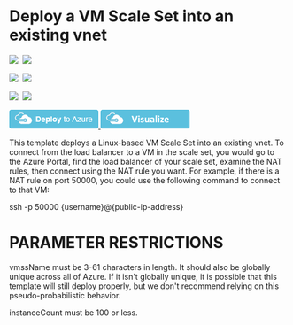 # Deploy a VM Scale Set into an existing vnet

<IMG SRC="https://azbotstorage.blob.core.windows.net/badges/201-vmss-existing-vnet/PublicLastTestDate.svg" />&nbsp;
<IMG SRC="https://azbotstorage.blob.core.windows.net/badges/201-vmss-existing-vnet/PublicDeployment.svg" />&nbsp;

<IMG SRC="https://azbotstorage.blob.core.windows.net/badges/201-vmss-existing-vnet/FairfaxLastTestDate.svg" />&nbsp;
<IMG SRC="https://azbotstorage.blob.core.windows.net/badges/201-vmss-existing-vnet/FairfaxDeployment.svg" />&nbsp;

<IMG SRC="https://azbotstorage.blob.core.windows.net/badges/201-vmss-existing-vnet/BestPracticeResult.svg" />&nbsp;
<IMG SRC="https://azbotstorage.blob.core.windows.net/badges/201-vmss-existing-vnet/CredScanResult.svg" />&nbsp;

<a href="https://portal.azure.com/#create/Microsoft.Template/uri/https%3A%2F%2Fraw.githubusercontent.com%2FAzure%2Fazure-quickstart-templates%2Fmaster%2F201-vmss-existing-vnet%2Fazuredeploy.json" target="_blank">
    <img src="https://raw.githubusercontent.com/Azure/azure-quickstart-templates/master/1-CONTRIBUTION-GUIDE/images/deploytoazure.png"/>
</a>
<a href="http://armviz.io/#/?load=https%3A%2F%2Fraw.githubusercontent.com%2FAzure%2Fazure-quickstart-templates%2Fmaster%2F201-vmss-existing-vnet%2Fazuredeploy.json" target="_blank">
    <img src="https://raw.githubusercontent.com/Azure/azure-quickstart-templates/master/1-CONTRIBUTION-GUIDE/images/visualizebutton.png"/>
</a>

This template deploys a Linux-based VM Scale Set into an existing vnet. To connect from the load balancer to a VM in the scale set, you would go to the Azure Portal, find the load balancer of your scale set, examine the NAT rules, then connect using the NAT rule you want. For example, if there is a NAT rule on port 50000, you could use the following command to connect to that VM:

ssh -p 50000 {username}@{public-ip-address}

PARAMETER RESTRICTIONS
======================

vmssName must be 3-61 characters in length. It should also be globally unique across all of Azure. If it isn't globally unique, it is possible that this template will still deploy properly, but we don't recommend relying on this pseudo-probabilistic behavior.

instanceCount must be 100 or less.
